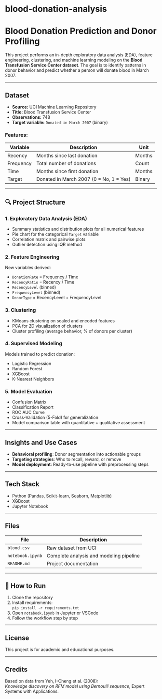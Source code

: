 # blood-donation-analysis

# Blood Donation Prediction and Donor Profiling

This project performs an in-depth exploratory data analysis (EDA), feature engineering, clustering, and machine learning modeling on the **Blood Transfusion Service Center dataset**. The goal is to identify patterns in donor behavior and predict whether a person will donate blood in March 2007.

---

## Dataset

- **Source:** UCI Machine Learning Repository  
- **Title:** Blood Transfusion Service Center  
- **Observations:** 748  
- **Target variable:** `Donated in March 2007` (binary)

### Features:
| Variable       | Description                                | Unit            |
|----------------|--------------------------------------------|------------------|
| Recency        | Months since last donation                 | Months           |
| Frequency      | Total number of donations                  | Count            |
| Time           | Months since first donation                | Months           |
| Target         | Donated in March 2007 (0 = No, 1 = Yes)    | Binary           |

---

## 🔍 Project Structure

### 1. Exploratory Data Analysis (EDA)
- Summary statistics and distribution plots for all numerical features
- Pie chart for the categorical `Target` variable
- Correlation matrix and pairwise plots
- Outlier detection using IQR method

### 2. Feature Engineering
New variables derived:
- `DonationRate` = Frequency / Time
- `RecencyRatio` = Recency / Time
- `RecencyLevel` (binned)
- `FrequencyLevel` (binned)
- `DonorType` = RecencyLevel + FrequencyLevel

### 3. Clustering
- KMeans clustering on scaled and encoded features
- PCA for 2D visualization of clusters
- Cluster profiling (average behavior, % of donors per cluster)

### 4. Supervised Modeling
Models trained to predict donation:
- Logistic Regression
- Random Forest
- XGBoost
- K-Nearest Neighbors

### 5. Model Evaluation
- Confusion Matrix
- Classification Report
- ROC AUC Curve
- Cross-Validation (5-Fold) for generalization
- Model comparison table with quantitative + qualitative assessment

---

## Insights and Use Cases

- **Behavioral profiling**: Donor segmentation into actionable groups
- **Targeting strategies**: Who to recall, reward, or remove
- **Model deployment**: Ready-to-use pipeline with preprocessing steps

---

## Tech Stack

- Python (Pandas, Scikit-learn, Seaborn, Matplotlib)
- XGBoost
- Jupyter Notebook

---

## Files

| File                  | Description                                  |
|-----------------------|----------------------------------------------|
| `blood.csv`           | Raw dataset from UCI                         |
| `notebook.ipynb`      | Complete analysis and modeling pipeline      |
| `README.md`           | Project documentation                        |

---

## 🏁 How to Run

1. Clone the repository
2. Install requirements:  
   `pip install -r requirements.txt`
3. Open `notebook.ipynb` in Jupyter or VSCode
4. Follow the workflow step by step

---

## License

This project is for academic and educational purposes.

---

## Credits

Based on data from Yeh, I-Cheng et al. (2008):  
*Knowledge discovery on RFM model using Bernoulli sequence*, Expert Systems with Applications.

